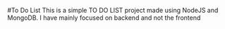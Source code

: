#To Do List
This is a simple TO DO LIST project made using NodeJS and MongoDB.
I have mainly focused on backend and not the frontend